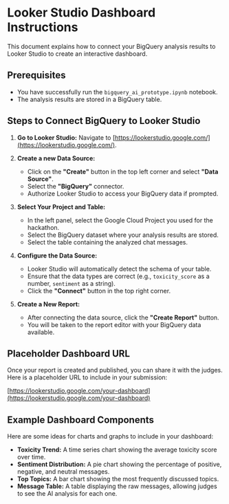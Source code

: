 # Looker Studio Dashboard Instructions

This document explains how to connect your BigQuery analysis results to Looker Studio to create an interactive dashboard.

## Prerequisites

*   You have successfully run the `bigquery_ai_prototype.ipynb` notebook.
*   The analysis results are stored in a BigQuery table.

## Steps to Connect BigQuery to Looker Studio

1.  **Go to Looker Studio:** Navigate to [https://lookerstudio.google.com/](https://lookerstudio.google.com/).

2.  **Create a new Data Source:**
    *   Click on the **"Create"** button in the top left corner and select **"Data Source"**.
    *   Select the **"BigQuery"** connector.
    *   Authorize Looker Studio to access your BigQuery data if prompted.

3.  **Select Your Project and Table:**
    *   In the left panel, select the Google Cloud Project you used for the hackathon.
    *   Select the BigQuery dataset where your analysis results are stored.
    *   Select the table containing the analyzed chat messages.

4.  **Configure the Data Source:**
    *   Looker Studio will automatically detect the schema of your table.
    *   Ensure that the data types are correct (e.g., `toxicity_score` as a number, `sentiment` as a string).
    *   Click the **"Connect"** button in the top right corner.

5.  **Create a New Report:**
    *   After connecting the data source, click the **"Create Report"** button.
    *   You will be taken to the report editor with your BigQuery data available.

## Placeholder Dashboard URL

Once your report is created and published, you can share it with the judges. Here is a placeholder URL to include in your submission:

[https://lookerstudio.google.com/your-dashboard](https://lookerstudio.google.com/your-dashboard)

## Example Dashboard Components

Here are some ideas for charts and graphs to include in your dashboard:

*   **Toxicity Trend:** A time series chart showing the average toxicity score over time.
*   **Sentiment Distribution:** A pie chart showing the percentage of positive, negative, and neutral messages.
*   **Top Topics:** A bar chart showing the most frequently discussed topics.
*   **Message Table:** A table displaying the raw messages, allowing judges to see the AI analysis for each one.
